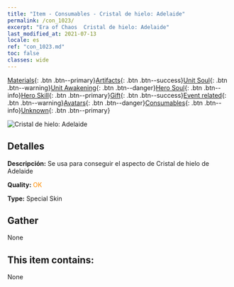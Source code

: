 ```yaml
---
title: "Item - Consumables - Cristal de hielo: Adelaide"
permalink: /con_1023/
excerpt: "Era of Chaos  Cristal de hielo: Adelaide"
last_modified_at: 2021-07-13
locale: es
ref: "con_1023.md"
toc: false
classes: wide
---
```

 [Materials](/ItemsES/){: .btn .btn--primary}[Artifacts](/ItemsES/Artifacts/){: .btn .btn--success}[Unit Soul](/ItemsES/UnitSoul/){: .btn .btn--warning}[Unit Awakening](/ItemsES/UnitAwakening/){: .btn .btn--danger}[Hero Soul](/ItemsES/HeroSoul/){: .btn .btn--info}[Hero Skill](/ItemsES/HeroSkill/){: .btn .btn--primary}[Gift](/ItemsES/Gift/){: .btn .btn--success}[Event related](/ItemsES/Events/){: .btn .btn--warning}[Avatars](/ItemsES/Avatars/){: .btn .btn--danger}[Consumables](/ItemsES/Consumables/){: .btn .btn--info}[Unknown](/ItemsES/Unknown/){: .btn .btn--primary}

 ![Cristal de hielo: Adelaide](/images/h/h_Adelaide3.jpg)

## Detalles
 **Descripción:** Se usa para conseguir el aspecto de Cristal de hielo de Adelaide

 **Quality:** <span style="color: #FF8C00">OK</span>

 **Type:** Special Skin

## Gather

  None

## This item contains:

  None


